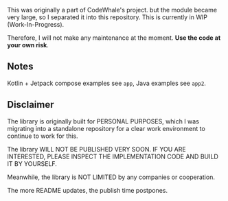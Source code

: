 This was originally a part of CodeWhale's project. but the module became very large, so I
separated it into this repository. This is currently in WIP (Work-In-Progress).

Therefore, I will not make any maintenance at the moment. **Use the code at your own risk**.

## Notes

Kotlin + Jetpack compose examples see `app`, Java examples see `app2`.

## Disclaimer
The library is originally built for PERSONAL PURPOSES, which I was migrating into a standalone repository for a clear work environment to continue to work for this.

The library WILL NOT BE PUBLISHED VERY SOON. IF YOU ARE INTERESTED, PLEASE INSPECT THE IMPLEMENTATION CODE AND BUILD IT BY YOURSELF.

Meanwhile, the library is NOT LIMITED by any companies or cooperation.

The more README updates, the publish time postpones.
